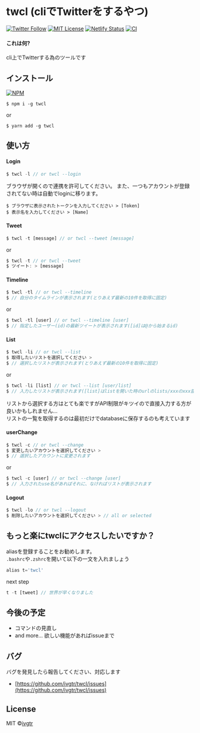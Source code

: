 # twcl (cliでTwitterをするやつ)
[![Twitter Follow](https://img.shields.io/twitter/follow/mawaru_hana?style=social)](https://twitter.com/mawaru_hana) [![MIT License](http://img.shields.io/badge/license-MIT-blue.svg?style=flat)](LICENSE) [![Netlify Status](https://api.netlify.com/api/v1/badges/528913b2-82a9-4d80-89a5-0005a7da157b/deploy-status)](https://github.com/ivgtr/twcl-web) [![CI](https://github.com/ivgtr/twcl-middleware/workflows/CI/badge.svg)](https://github.com/ivgtr/twcl-middleware)

#### これは何?  
cli上でTwitterする為のツールです


## インストール  
[![NPM](https://nodei.co/npm/twcl.png?mini=true)](https://www.npmjs.com/package/twcl)  
```
$ npm i -g twcl
```
or
```
$ yarn add -g twcl
```

## 使い方
#### Login  
``` javascript
$ twcl -l // or twcl --login
```
ブラウザが開くので連携を許可してください。
また、一つもアカウントが登録されてない時は自動でloginに移ります。
```
$ ブラウザに表示されたトークンを入力してください > [Token] 
$ 表示名を入力してください > [Name]
```
#### Tweet
``` javascript
$ twcl -t [message] // or twcl --tweet [message]
```
or  
``` javascript
$ twcl -t // or twcl --tweet
$ ツイート: > [message]
```
#### Timeline
``` javascript
$ twcl -tl // or twcl --timeline
$ // 自分のタイムラインが表示されます(とりあえず最新の10件を取得に固定)
```
or
``` javascript
$ twcl -tl [user] // or twcl --timeline [user]
$ // 指定したユーザー(id)の最新ツイートが表示されます([id]は@から始まるid)
```
#### List
``` javascript
$ twcl -li // or twcl --list
$ 取得したいリストを選択してください >
$ // 選択したリストが表示されます(とりあえず最新の10件を取得に固定)
```
or
``` javascript
$ twcl -li [list] // or twcl --list [user/list]
$ // 入力したリストが表示されます([list]はlistを開いた時のurlのlists/xxxのxxx部分)
```
リストから選択する方はとても楽ですがAPI制限がキツイので直接入力する方が良いかもしれません...  
リストの一覧を取得するのは最初だけでdatabaseに保存するのも考えています
#### userChange
``` javascript
$ twcl -c // or twcl --change
$ 変更したいアカウントを選択してください >
$ // 選択したアカウントに変更されます
```
or
``` javascript
$ twcl -c [user] // or twcl --change [user]
$ // 入力されたuse名があればそれに、なければリストが表示されます
```
#### Logout
``` javascript
$ twcl -lo // or twcl --logout
$ 削除したいアカウントを選択してください > // all or selected
```

## もっと楽にtwclにアクセスしたいですか？
aliasを登録することをお勧めします。  
`.bashrc`や`.zshrc`を開いて以下の一文を入れましょう
``` javascript
alias t='twcl'
```  
next step
``` javascript
t -t [tweet] // 世界が早くなりました
```  

## 今後の予定
- コマンドの見直し
- and more...
欲しい機能があればissueまで  
## バグ
バグを発見したら報告してください、対応します
- [https://github.com/ivgtr/twcl/issues](https://github.com/ivgtr/twcl/issues)

## License
MIT ©[ivgtr](https://github.com/ivgtr)